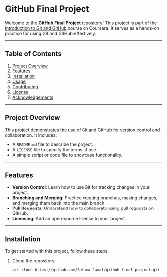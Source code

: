# GitHub Final Project

Welcome to the **GitHub Final Project** repository! This project is part of the [Introduction to Git and GitHub](https://www.coursera.org/learn/introduction-to-git-and-github) course on Coursera. It serves as a hands-on practice for using Git and GitHub effectively.

---

## Table of Contents
1. [Project Overview](#project-overview)
2. [Features](#features)
3. [Installation](#installation)
4. [Usage](#usage)
5. [Contributing](#contributing)
6. [License](#license)
7. [Acknowledgements](#acknowledgements)

---

## Project Overview
This project demonstrates the use of Git and GitHub for version control and collaboration. It includes:
- A `README.md` file to describe the project.
- A `LICENSE` file to specify the terms of use.
- A simple script or code file to showcase functionality.

---

## Features
- **Version Control**: Learn how to use Git for tracking changes in your project.
- **Branching and Merging**: Practice creating branches, making changes, and merging them back into the main branch.
- **Pull Requests**: Understand how to collaborate using pull requests on GitHub.
- **Licensing**: Add an open-source license to your project.

---

## Installation
To get started with this project, follow these steps:

1. Clone the repository:
   ```bash
   git clone https://github.com/Salama-Jamal/github-final-project.git
